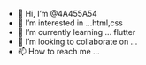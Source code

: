 - 👋 Hi, I’m @4A455A54
- 👀 I’m interested in ...html,css
- 🌱 I’m currently learning ... flutter
- 💞️ I’m looking to collaborate on ...
- 📫 How to reach me ...

<!---
4A455A54/4A455A54 is a ✨ special ✨ repository because its `README.md` (this file) appears on your GitHub profile.
You can click the Preview link to take a look at your changes.
--->
